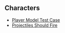 
## Characters
- [Player Model Test Case](Characters/player-model-test-case.md)
- [Projectiles Should Fire](Characters/projectiles-should-fire.md)

